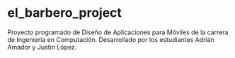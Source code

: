 # el_barbero_project
Proyecto programado de Diseño de Aplicaciones para Móviles de la carrera de Ingeniería en Computación. Desarrollado por los estudiantes Adrián Amador y Justin López.
